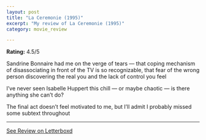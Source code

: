 ```yaml
---
layout: post
title: "La Ceremonie (1995)"
excerpt: "My review of La Ceremonie (1995)"
category: movie_review

---
```


**Rating:** 4.5/5

Sandrine Bonnaire had me on the verge of tears — that coping mechanism of disassociating in front of the TV is so recognizable, that fear of the wrong person discovering the real you and the lack of control you feel

I’ve never seen Isabelle Huppert this chill — or maybe chaotic — is there anything she can’t do?

The final act doesn’t feel motivated to me, but I’ll admit I probably missed some subtext throughout

<hr>

[See Review on Letterboxd](https://boxd.it/3UZ79f)
